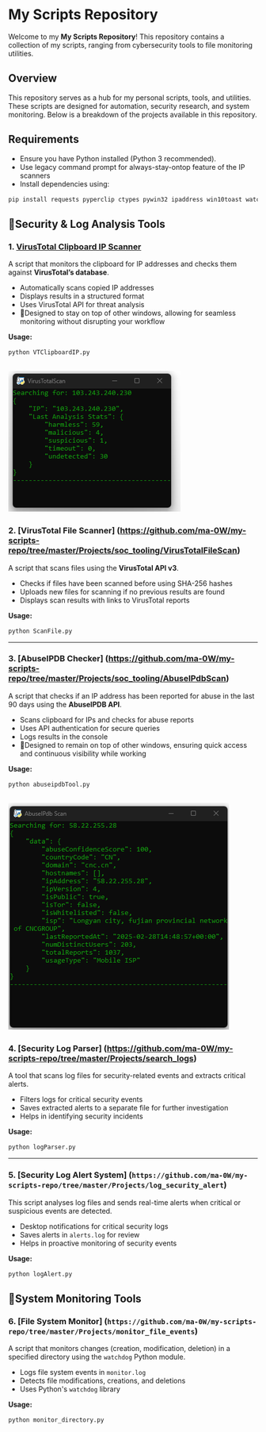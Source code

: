 # My Scripts Repository

Welcome to my **My Scripts Repository**! This repository contains a collection of my scripts, ranging from cybersecurity tools to file monitoring utilities.

## Overview
This repository serves as a hub for my personal scripts, tools, and utilities. These scripts are designed for automation, security research, and system monitoring. Below is a breakdown of the projects available in this repository.

## Requirements
- Ensure you have Python installed (Python 3 recommended). 
- Use legacy command prompt for always-stay-ontop feature of the IP scanners
- Install dependencies using:
```bash
pip install requests pyperclip ctypes pywin32 ipaddress win10toast watchdog logging
```
## 🔎Security & Log Analysis Tools

### 1. [**VirusTotal Clipboard IP Scanner**](https://github.com/ma-0W/my-scripts-repo/tree/master/Projects/soc_tooling/VirusTotalIPScan)
A script that monitors the clipboard for IP addresses and checks them against **VirusTotal’s database**.

- Automatically scans copied IP addresses                                                                        
- Displays results in a structured format
- Uses VirusTotal API for threat analysis
- 📌Designed to stay on top of other windows, allowing for seamless monitoring without disrupting your workflow

**Usage:**
```bash
python VTClipboardIP.py
```
![VirusTotal Scan](images/VirusTotalScan1.png)
---

### 2. [**VirusTotal File Scanner**] (https://github.com/ma-0W/my-scripts-repo/tree/master/Projects/soc_tooling/VirusTotalFileScan)
A script that scans files using the **VirusTotal API v3**.

- Checks if files have been scanned before using SHA-256 hashes
- Uploads new files for scanning if no previous results are found
- Displays scan results with links to VirusTotal reports

**Usage:**
```bash
python ScanFile.py
```

---

### 3. [**AbuseIPDB Checker**] (https://github.com/ma-0W/my-scripts-repo/tree/master/Projects/soc_tooling/AbuseIPdbScan)
A script that checks if an IP address has been reported for abuse in the last 90 days using the **AbuseIPDB API**.

- Scans clipboard for IPs and checks for abuse reports
- Uses API authentication for secure queries
- Logs results in the console
- 📌Designed to remain on top of other windows, ensuring quick access and continuous visibility while working

**Usage:**
```bash
python abuseipdbTool.py
```
![VirusTotal Scan](images/AbuseIPDBScan1.png)
---

### 4. [**Security Log Parser**] (https://github.com/ma-0W/my-scripts-repo/tree/master/Projects/search_logs)
A tool that scans log files for security-related events and extracts critical alerts.

- Filters logs for critical security events
- Saves extracted alerts to a separate file for further investigation
- Helps in identifying security incidents

**Usage:**
```bash
python logParser.py
```

---

### 5. [**Security Log Alert System**] (`https://github.com/ma-0W/my-scripts-repo/tree/master/Projects/log_security_alert`)
This script analyses log files and sends real-time alerts when critical or suspicious events are detected.

- Desktop notifications for critical security logs
- Saves alerts in `alerts.log` for review
- Helps in proactive monitoring of security events

**Usage:**
```bash
python logAlert.py
```

## 👀System Monitoring Tools

### 6. [**File System Monitor**] (`https://github.com/ma-0W/my-scripts-repo/tree/master/Projects/monitor_file_events`)
A script that monitors changes (creation, modification, deletion) in a specified directory using the `watchdog` Python module.

- Logs file system events in `monitor.log`
- Detects file modifications, creations, and deletions
- Uses Python's `watchdog` library

**Usage:**
```bash
python monitor_directory.py
```



